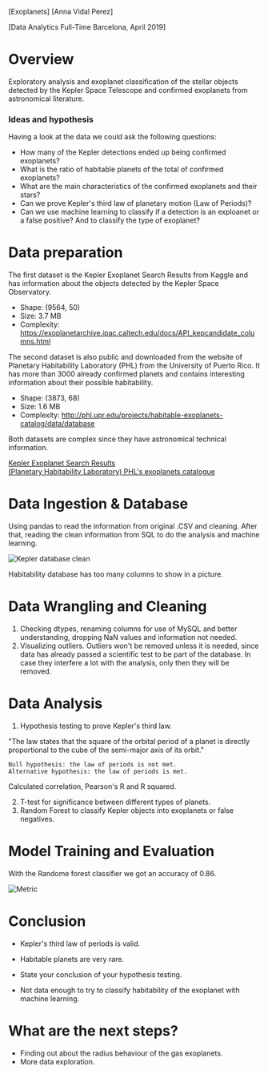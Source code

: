 [Exoplanets] [Anna Vidal Perez]

[Data Analytics Full-Time Barcelona, April 2019]

# Overview

Exploratory analysis and exoplanet classification of the stellar objects detected by the Kepler Space Telescope and confirmed exoplanets from astronomical literature.

### Ideas and hypothesis

Having a look at the data we could ask the following questions:

* How many of the Kepler detections ended up being confirmed exoplanets?
* What is the ratio of habitable planets of the total of confirmed exoplanets?
* What are the main characteristics of the confirmed exoplanets and their stars?
* Can we prove Kepler's third law of planetary motion (Law of Periods)?  
* Can we use machine learning to classify if a detection is an exploanet or a false positive? And to classify the type of exoplanet?



# Data preparation

The first dataset is the Kepler Exoplanet Search Results from Kaggle and has information about the objects detected by the Kepler Space Observatory. 
* Shape: (9564, 50)
* Size: 3.7 MB
* Complexity: https://exoplanetarchive.ipac.caltech.edu/docs/API_kepcandidate_columns.html

The second dataset is also public and downloaded from the website of Planetary Habitability Laboratory (PHL) from the University of Puerto Rico. It has more than 3000 already confirmed planets and contains interesting information about their possible habitability.
* Shape: (3873, 68)
* Size: 1.6 MB
* Complexity: http://phl.upr.edu/projects/habitable-exoplanets-catalog/data/database  
  
Both datasets are complex since they have astronomical technical information.   

[Kepler Exoplanet Search Results](https://www.kaggle.com/nasa/kepler-exoplanet-search-results)  
[(Planetary Habitability Laboratory) PHL's exoplanets catalogue](http://phl.upr.edu/projects/habitable-exoplanets-catalog/data/database)

# Data Ingestion & Database

Using pandas to read the information from original .CSV and cleaning. After that, reading the clean information from SQL to do the analysis and machine learning.  
  
![Kepler database clean](https://i.ibb.co/Sd6gV2P/Screenshot-2019-04-25-at-09-00-00.png)  
  
Habitability database has too many columns to show in a picture.  
  
# Data Wrangling and Cleaning

1. Checking dtypes, renaming columns for use of MySQL and better understanding, dropping NaN values and information not needed.
2. Visualizing outliers. Outliers won't be removed unless it is needed, since data has already passed a scientific test to be part of the database. In case they interfere a lot with the analysis, only then they will be removed. 

# Data Analysis

1. Hypothesis testing to prove Kepler's third law.   

"The law states that the square of the orbital period of a planet is directly proportional to the cube of the semi-major axis of its orbit."

    Null hypothesis: the law of periods is not met.  
    Alternative hypothesis: the law of periods is met.

Calculated correlation, Pearson's R and R squared.

2. T-test for significance between different types of planets.  
3. Random Forest to classify Kepler objects into exoplanets or false negatives.  

# Model Training and Evaluation

With the Randome forest classifier we got an accuracy of 0.86.  
  
  
![Metric](https://i.ibb.co/fdVNnN4/Screenshot-2019-04-25-at-08-54-54.png)

# Conclusion

* Kepler's third law of periods is valid.
    
* Habitable planets are very rare.

* State your conclusion of your hypothesis testing.

* Not data enough to try to classify habitability of the exoplanet with machine learning.

# What are the next steps?

- Finding out about the radius behaviour of the gas exoplanets.
- More data exploration.




